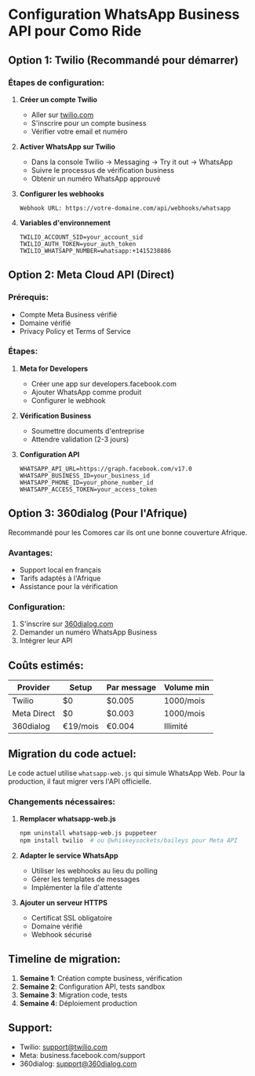 # Configuration WhatsApp Business API pour Como Ride

## Option 1: Twilio (Recommandé pour démarrer)

### Étapes de configuration:

1. **Créer un compte Twilio**
   - Aller sur [twilio.com](https://www.twilio.com)
   - S'inscrire pour un compte business
   - Vérifier votre email et numéro

2. **Activer WhatsApp sur Twilio**
   - Dans la console Twilio → Messaging → Try it out → WhatsApp
   - Suivre le processus de vérification business
   - Obtenir un numéro WhatsApp approuvé

3. **Configurer les webhooks**
   ```
   Webhook URL: https://votre-domaine.com/api/webhooks/whatsapp
   ```

4. **Variables d'environnement**
   ```env
   TWILIO_ACCOUNT_SID=your_account_sid
   TWILIO_AUTH_TOKEN=your_auth_token
   TWILIO_WHATSAPP_NUMBER=whatsapp:+1415238886
   ```

## Option 2: Meta Cloud API (Direct)

### Prérequis:
- Compte Meta Business vérifié
- Domaine vérifié
- Privacy Policy et Terms of Service

### Étapes:

1. **Meta for Developers**
   - Créer une app sur developers.facebook.com
   - Ajouter WhatsApp comme produit
   - Configurer le webhook

2. **Vérification Business**
   - Soumettre documents d'entreprise
   - Attendre validation (2-3 jours)

3. **Configuration API**
   ```env
   WHATSAPP_API_URL=https://graph.facebook.com/v17.0
   WHATSAPP_BUSINESS_ID=your_business_id
   WHATSAPP_PHONE_ID=your_phone_number_id
   WHATSAPP_ACCESS_TOKEN=your_access_token
   ```

## Option 3: 360dialog (Pour l'Afrique)

Recommandé pour les Comores car ils ont une bonne couverture Afrique.

### Avantages:
- Support local en français
- Tarifs adaptés à l'Afrique
- Assistance pour la vérification

### Configuration:
1. S'inscrire sur [360dialog.com](https://www.360dialog.com)
2. Demander un numéro WhatsApp Business
3. Intégrer leur API

## Coûts estimés:

| Provider | Setup | Par message | Volume min |
|----------|-------|-------------|------------|
| Twilio | $0 | $0.005 | 1000/mois |
| Meta Direct | $0 | $0.003 | 1000/mois |
| 360dialog | €19/mois | €0.004 | Illimité |

## Migration du code actuel:

Le code actuel utilise `whatsapp-web.js` qui simule WhatsApp Web.
Pour la production, il faut migrer vers l'API officielle.

### Changements nécessaires:

1. **Remplacer whatsapp-web.js**
   ```bash
   npm uninstall whatsapp-web.js puppeteer
   npm install twilio  # ou @whiskeysockets/baileys pour Meta API
   ```

2. **Adapter le service WhatsApp**
   - Utiliser les webhooks au lieu du polling
   - Gérer les templates de messages
   - Implémenter la file d'attente

3. **Ajouter un serveur HTTPS**
   - Certificat SSL obligatoire
   - Domaine vérifié
   - Webhook sécurisé

## Timeline de migration:

1. **Semaine 1**: Création compte business, vérification
2. **Semaine 2**: Configuration API, tests sandbox
3. **Semaine 3**: Migration code, tests
4. **Semaine 4**: Déploiement production

## Support:
- Twilio: support@twilio.com
- Meta: business.facebook.com/support
- 360dialog: support@360dialog.com